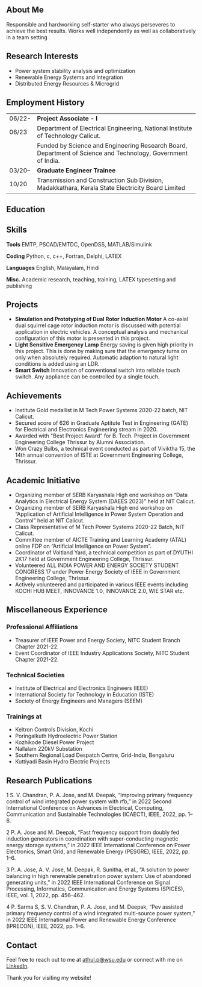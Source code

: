 <style>
td, th {
   border: none!important;
}
</style>

## About Me
Responsible and hardworking self-starter who always perseveres to achieve the best results. Works well independently as well as collaboratively in a team setting

## Research Interests
- Power system stability analysis and optimization
- Renewable Energy Systems and Integration
- Distributed Energy Resources & Microgrid

## Employment History

|	  	    |											  																	|
|-----------|---------------------------------------------------------------------------------------------------------------|
|06/22-|**Project Associate - I**																						|
|06/23|Department of Electrical Engineering, National Institute of Technology Calicut.								|
|		    |Funded by Science and Engineering Research Board, Department of Science and Technology, Government of India.	|
|03/20–|**Graduate Engineer Trainee** 																				|
|10/20|Transmission and Construction Sub Division, Madakkathara, Kerala State Electricity Board Limited 				|
				
## Education

## Skills
**Tools** EMTP, PSCAD/EMTDC, OpenDSS, MATLAB/Simulink

**Coding** Python, c, c++, Fortran, Delphi, LATEX

**Languages** English, Malayalam, Hindi

**Misc.** Academic research, teaching, training, LATEX typesetting and publishing

## Projects
- **Simulation and Prototyping of Dual Rotor Induction Motor** A co-axial dual squirrel cage rotor induction motor is discussed with potential application in electric vehicles. A conceptual analysis and mechanical configuration of this motor is presented in this project.
- **Light Sensitive Emergency Lamp** Energy saving is given high priority in this project. This is done by making sure that the emergency turns on only when absolutely required. Automatic adaption to natural light conditions is added using an LDR.
- **Smart Switch** Innovation of conventional switch into reliable touch switch. Any appliance can be controlled by a single touch. 

## Achievements
- Institute Gold medallist in M Tech Power Systems 2020-22 batch, NIT Calicut.
- Secured score of 626 in Graduate Aptitute Test in Engineering (GATE) for Electrical and Electronics Engineering stream in 2020.
-  Awarded with "Best Project Award" for B. Tech. Project in Government Engineering College Thrissur by Alumni Association.
-  Won Crazy Bulbs, a technical event conducted as part of Viviktha 15, the 14th annual convention of ISTE at Government Engineering College, Thrissur.

## Academic Initiative
- Organizing member of SERB Karyashala High end workshop on “Data Analytics in Electrical Energy System (DAEES 2023)” held at NIT Calicut.
- Organizing member of SERB Karyashala High end workshop on “Application of Artificial Intelligence in Power System Operation and Control” held at NIT Calicut.
- Class Representative of M Tech Power Systems 2020-22 Batch, NIT Calicut.
- Committee member of AICTE Training and Learning Academy (ATAL) online FDP on “Artificial Intelligence on Power System”.
- Coordinator of Voltland Yard, a technical competition as part of DYUTHI 2K17 held at Government Engineering College, Thrissur.
- Volunteered ALL INDIA POWER AND ENERGY SOCIETY STUDENT CONGRESS 17 under Power Energy Society of IEEE in Government Engineering College, Thrissur.
- Actively volunteered and participated in various IEEE events including KOCHI HUB MEET, INNOVANCE 1.0, INNOVANCE 2.0, WIE STAR etc.

## Miscellaneous Experience
### Professional Affiliations
- Treasurer of IEEE Power and Energy Society, NITC Student Branch Chapter 2021-22.
- Event Coordinator of IEEE Industry Applications Society, NITC Student Chapter 2021-22.

### Technical Societies
- Institute of Electrical and Electronics Engineers (IEEE)
- International Society for Technology in Education (ISTE)
- Society of Energy Engineers and Managers (SEEM)

### Trainings at
- Keltron Controls Division, Kochi
- Poringalkuth Hydroelectric Power Station
- Kozhikode Diesel Power Project
- Nallalam 220kV Substation
- Southern Regional Load Despatch Centre, Grid-India, Bengaluru
- Kuttiyadi Basin Hydro Electric Projects

## Research Publications
1 S. V. Chandran, P. A. Jose, and M. Deepak, “Improving primary frequency control of wind integrated power system with rfb,” in 2022 Second International Conference on Advances in Electrical, Computing, Communication and Sustainable Technologies (ICAECT), IEEE, 2022, pp. 1–6.

2 P. A. Jose and M. Deepak, “Fast frequency support from doubly fed induction generators in coordination with super-conducting magnetic energy storage systems,” in 2022 IEEE International Conference on Power Electronics, Smart Grid, and Renewable Energy (PESGRE), IEEE, 2022, pp. 1–6.

3 P. A. Jose, A. V. Jose, M. Deepak, R. Sunitha, et al., “A solution to power balancing in high renewable penetration power system: Use of abandoned generating units,” in 2022 IEEE International Conference on Signal Processing, Informatics, Communication and Energy Systems (SPICES), IEEE, vol. 1, 2022, pp. 456–462.

4 P. Sarma S, S. V. Chandran, P. A. Jose, and M. Deepak, “Pev assisted primary frequency control of a wind integrated multi-source power system,” in 2022 IEEE International Power and Renewable Energy Conference (IPRECON), IEEE, 2022, pp. 1–6.

## Contact
Feel free to reach out to me at [athul.p@wsu.edu](mailto:athul.p@wsu.edu) or connect with me on [LinkedIn](https://www.linkedin.com/in/athul-jose-p/).

Thank you for visiting my website!